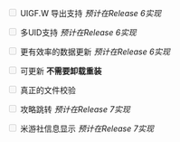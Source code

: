 <input type="checkbox" disabled="true"/> UIGF.W 导出支持 *预计在Release 6实现*

<input type="checkbox" disabled="true"/> 多UID支持 *预计在Release 6实现*

<input type="checkbox" disabled="true"/> 更有效率的数据更新 *预计在Release 6实现*

<input type="checkbox" disabled="true"/> 可更新 **不需要卸载重装**

<input type="checkbox" disabled="true"/> 真正的文件校验

<input type="checkbox" disabled="true"/> 攻略跳转 *预计在Release 7实现*

<input type="checkbox" disabled="true"/> 米游社信息显示 *预计在Release 7实现*
